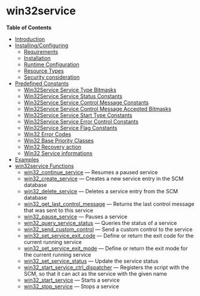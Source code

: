 win32service
============

**Table of Contents**

-   [Introduction](/intro/win32service.html)
-   [Installing/Configuring](/win32service/setup.html)
    -   [Requirements](/win32service/setup.html#Requirements)
    -   [Installation](/win32service/setup.html#Installation)
    -   [Runtime
        Configuration](/win32service/setup.html#Runtime%20Configuration)
    -   [Resource Types](/win32service/setup.html#Resource%20Types)
    -   [Security
        consideration](/win32service/setup.html#Security%20consideration)
-   [Predefined Constants](/win32service/constants.html)
    -   [Win32Service Service Type
        Bitmasks](/win32service/constants.html#Win32Service%20Service%20Type%20Bitmasks)
    -   [Win32Service Service Status
        Constants](/win32service/constants.html#Win32Service%20Service%20Status%20Constants)
    -   [Win32Service Service Control Message
        Constants](/win32service/constants.html#Win32Service%20Service%20Control%20Message%20Constants)
    -   [Win32Service Service Control Message Accepted
        Bitmasks](/win32service/constants.html#Win32Service%20Service%20Control%20Message%20Accepted%20Bitmasks)
    -   [Win32Service Service Start Type
        Constants](/win32service/constants.html#Win32Service%20Service%20Start%20Type%20Constants)
    -   [Win32Service Service Error Control
        Constants](/win32service/constants.html#Win32Service%20Service%20Error%20Control%20Constants)
    -   [Win32Service Service Flag
        Constants](/win32service/constants.html#Win32Service%20Service%20Flag%20Constants)
    -   [Win32 Error
        Codes](/win32service/constants.html#Win32%20Error%20Codes)
    -   [Win32 Base Priority
        Classes](/win32service/constants.html#Win32%20Base%20Priority%20Classes)
    -   [Win32 Recovery
        action](/win32service/constants.html#Win32%20Recovery%20action)
    -   [Win32 Service
        informations](/win32service/constants.html#Win32%20Service%20informations)
-   [Examples](/win32service/examples.html)
-   [win32service Functions](/ref/win32service.html)
    -   [win32\_continue\_service](/ref/win32service.html#win32_continue_service)
        — Resumes a paused service
    -   [win32\_create\_service](/ref/win32service.html#win32_create_service)
        — Creates a new service entry in the SCM database
    -   [win32\_delete\_service](/ref/win32service.html#win32_delete_service)
        — Deletes a service entry from the SCM database
    -   [win32\_get\_last\_control\_message](/ref/win32service.html#win32_get_last_control_message)
        — Returns the last control message that was sent to this service
    -   [win32\_pause\_service](/ref/win32service.html#win32_pause_service)
        — Pauses a service
    -   [win32\_query\_service\_status](/ref/win32service.html#win32_query_service_status)
        — Queries the status of a service
    -   [win32\_send\_custom\_control](/ref/win32service.html#win32_send_custom_control)
        — Send a custom control to the service
    -   [win32\_set\_service\_exit\_code](/ref/win32service.html#win32_set_service_exit_code)
        — Define or return the exit code for the current running service
    -   [win32\_set\_service\_exit\_mode](/ref/win32service.html#win32_set_service_exit_mode)
        — Define or return the exit mode for the current running service
    -   [win32\_set\_service\_status](/ref/win32service.html#win32_set_service_status)
        — Update the service status
    -   [win32\_start\_service\_ctrl\_dispatcher](/ref/win32service.html#win32_start_service_ctrl_dispatcher)
        — Registers the script with the SCM, so that it can act as the
        service with the given name
    -   [win32\_start\_service](/ref/win32service.html#win32_start_service)
        — Starts a service
    -   [win32\_stop\_service](/ref/win32service.html#win32_stop_service)
        — Stops a service
